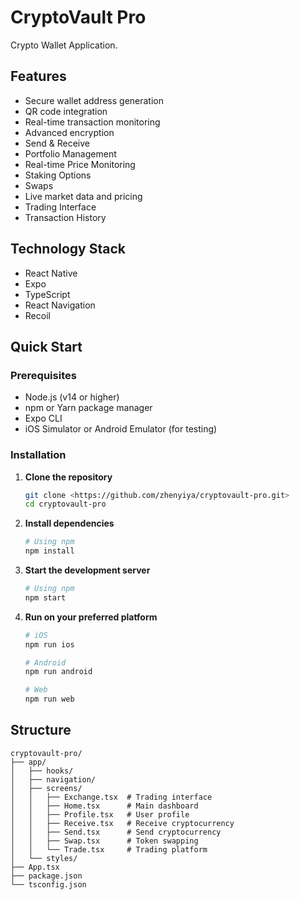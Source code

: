 # CryptoVault Pro

Crypto Wallet Application.

## Features

- Secure wallet address generation
- QR code integration
- Real-time transaction monitoring
- Advanced encryption
- Send & Receive
- Portfolio Management
- Real-time Price Monitoring
- Staking Options
- Swaps
- Live market data and pricing
- Trading Interface
- Transaction History

## Technology Stack

- React Native
- Expo
- TypeScript
- React Navigation
- Recoil

## Quick Start

### Prerequisites

- Node.js (v14 or higher)
- npm or Yarn package manager
- Expo CLI
- iOS Simulator or Android Emulator (for testing)

### Installation

1. **Clone the repository**

    ```bash
    git clone <https://github.com/zhenyiya/cryptovault-pro.git>
    cd cryptovault-pro
    
    ```

2. **Install dependencies**

    ```bash
    # Using npm
    npm install
    ```

3. **Start the development server**

    ```bash
    # Using npm
    npm start
    ```

4. **Run on your preferred platform**

    ```bash
    # iOS
    npm run ios
    
    # Android
    npm run android
    
    # Web
    npm run web
    ```


## Structure

```
cryptovault-pro/
├── app/
│   ├── hooks/            
│   ├── navigation/       
│   ├── screens/          
│   │   ├── Exchange.tsx  # Trading interface
│   │   ├── Home.tsx      # Main dashboard
│   │   ├── Profile.tsx   # User profile
│   │   ├── Receive.tsx   # Receive cryptocurrency
│   │   ├── Send.tsx      # Send cryptocurrency
│   │   ├── Swap.tsx      # Token swapping
│   │   └── Trade.tsx     # Trading platform
│   └── styles/           
├── App.tsx              
├── package.json          
└── tsconfig.json         

```